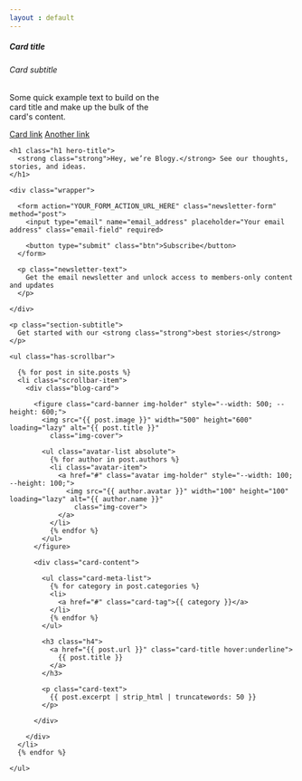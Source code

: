 ```yaml
---
layout : default
---
```


<div class="card" style="width: 18rem;">
  <div class="card-body">
    <h5 class="card-title">Card title</h5>
    <h6 class="card-subtitle mb-2 text-body-secondary">Card subtitle</h6>
    <p class="card-text">Some quick example text to build on the card title and make up the bulk of the card's content.</p>
    <a href="#" class="card-link">Card link</a>
    <a href="#" class="card-link">Another link</a>
  </div>
</div>

<section class="section hero" aria-label="home">
  <div class="container">

    <h1 class="h1 hero-title">
      <strong class="strong">Hey, we’re Blogy.</strong> See our thoughts, stories, and ideas.
    </h1>

    <div class="wrapper">

      <form action="YOUR_FORM_ACTION_URL_HERE" class="newsletter-form" method="post">
        <input type="email" name="email_address" placeholder="Your email address" class="email-field" required>

        <button type="submit" class="btn">Subscribe</button>
      </form>

      <p class="newsletter-text">
        Get the email newsletter and unlock access to members-only content and updates
      </p>

    </div>

  </div>
</section>


<section class="section featured" aria-label="featured post">
  <div class="container">

    <p class="section-subtitle">
      Get started with our <strong class="strong">best stories</strong>
    </p>

    <ul class="has-scrollbar">

      {% for post in site.posts %}
      <li class="scrollbar-item">
        <div class="blog-card">

          <figure class="card-banner img-holder" style="--width: 500; --height: 600;">
            <img src="{{ post.image }}" width="500" height="600" loading="lazy" alt="{{ post.title }}"
              class="img-cover">

            <ul class="avatar-list absolute">
              {% for author in post.authors %}
              <li class="avatar-item">
                <a href="#" class="avatar img-holder" style="--width: 100; --height: 100;">
                  <img src="{{ author.avatar }}" width="100" height="100" loading="lazy" alt="{{ author.name }}"
                    class="img-cover">
                </a>
              </li>
              {% endfor %}
            </ul>
          </figure>

          <div class="card-content">

            <ul class="card-meta-list">
              {% for category in post.categories %}
              <li>
                <a href="#" class="card-tag">{{ category }}</a>
              </li>
              {% endfor %}
            </ul>

            <h3 class="h4">
              <a href="{{ post.url }}" class="card-title hover:underline">
                {{ post.title }}
              </a>
            </h3>

            <p class="card-text">
              {{ post.excerpt | strip_html | truncatewords: 50 }}
            </p>

          </div>

        </div>
      </li>
      {% endfor %}

    </ul>

  </div>
</section>
